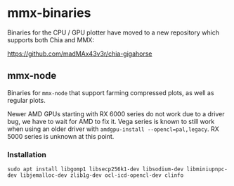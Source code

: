# mmx-binaries

Binaries for the CPU / GPU plotter have moved to a new repository which supports both Chia and MMX:

https://github.com/madMAx43v3r/chia-gigahorse

## mmx-node

Binaries for `mmx-node` that support farming compressed plots, as well as regular plots.

Newer AMD GPUs starting with RX 6000 series do not work due to a driver bug, we have to wait for AMD to fix it. Vega series is known to still work when using an older driver with `amdgpu-install --opencl=pal,legacy`. RX 5000 series is unknown at this point.

### Installation

```
sudo apt install libgomp1 libsecp256k1-dev libsodium-dev libminiupnpc-dev libjemalloc-dev zlib1g-dev ocl-icd-opencl-dev clinfo
```
